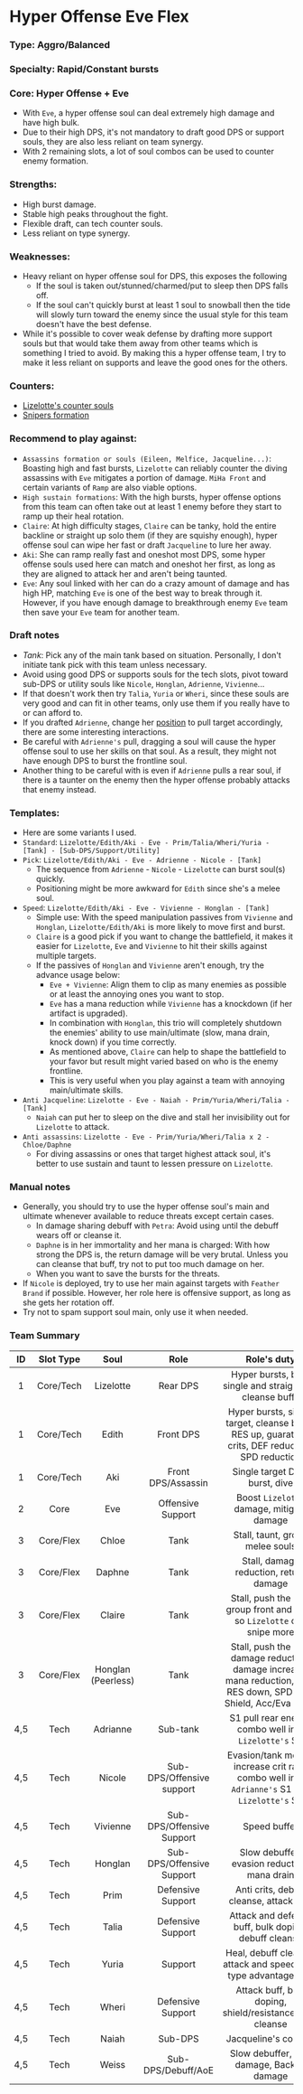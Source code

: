 # Hyper Offense Eve Flex

### Type: Aggro/Balanced

### Specialty: Rapid/Constant bursts

### Core: Hyper Offense + Eve
- With `Eve`, a hyper offense soul can deal extremely high damage and have high bulk.
- Due to their high DPS, it's not mandatory to draft good DPS or support souls, they are also less reliant on team synergy.
- With 2 remaining slots, a lot of soul combos can be used to counter enemy formation.

### Strengths:
- High burst damage.
- Stable high peaks throughout the fight.
- Flexible draft, can tech counter souls.
- Less reliant on type synergy.

### Weaknesses:
- Heavy reliant on hyper offense soul for DPS, this exposes the following
    - If the soul is taken out/stunned/charmed/put to sleep then DPS falls off.
    - If the soul can't quickly burst at least 1 soul to snowball then the tide will slowly turn toward the enemy since the usual style for this team doesn't have the best defense.
- While it's possible to cover weak defense by drafting more support souls but that would take them away from other teams which is something I tried to avoid. By making this a hyper offense team, I try to make it less reliant on supports and leave the good ones for the others.

### Counters:
- [Lizelotte's counter souls](../counters/souls/lizelotte.md)
- [Snipers formation](../counters/formations/snipers.md)

### Recommend to play against:
- `Assassins formation or souls (Eileen, Melfice, Jacqueline...)`: Boasting high and fast bursts, `Lizelotte` can reliably counter the diving assassins with `Eve` mitigates a portion of damage. `MiHa Front` and certain variants of `Ramp` are also viable options.
- `High sustain formations`: With the high bursts, hyper offense options from this team can often take out at least 1 enemy before they start to ramp up their heal rotation.
- `Claire`: At high difficulty stages, `Claire` can be tanky, hold the entire backline or straight up solo them (if they are squishy enough), hyper offense soul can wipe her fast or draft `Jacqueline` to lure her away.
- `Aki`: She can ramp really fast and oneshot most DPS, some hyper offense souls used here can match and oneshot her first, as long as they are aligned to attack her and aren't being taunted.
- `Eve`: Any soul linked with her can do a crazy amount of damage and has high HP, matching `Eve` is one of the best way to break through it. However, if you have enough damage to breakthrough enemy `Eve` team then save your `Eve` team for another team.

### Draft notes
- *Tank*: Pick any of the main tank based on situation. Personally, I don't initiate tank pick with this team unless necessary.
- Avoid using good DPS or supports souls for the tech slots, pivot toward sub-DPS or utility souls like `Nicole`, `Honglan`, `Adrienne`, `Vivienne`...
- If that doesn't work then try `Talia`, `Yuria` or `Wheri`, since these souls are very good and can fit in other teams, only use them if you really have to or can afford to.
- If you drafted `Adrienne`, change her [position](../positions/adrienne.md) to pull target accordingly, there are some interesting interactions.
- Be careful with `Adrienne's` pull, dragging a soul will cause the hyper offense soul to use her skills on that soul. As a result, they might not have enough DPS to burst the frontline soul.
- Another thing to be careful with is even if `Adrienne` pulls a rear soul, if there is a taunter on the enemy then the hyper offense probably attacks that enemy instead.

### Templates:
- Here are some variants I used.
- `Standard`: `Lizelotte/Edith/Aki - Eve - Prim/Talia/Wheri/Yuria - [Tank] - [Sub-DPS/Support/Utility]`
- `Pick`: `Lizelotte/Edith/Aki - Eve - Adrienne - Nicole - [Tank]`
    - The sequence from `Adrienne` - `Nicole` - `Lizelotte` can burst soul(s) quickly.
    - Positioning might be more awkward for `Edith` since she's a melee soul.
- `Speed`: `Lizelotte/Edith/Aki - Eve - Vivienne - Honglan - [Tank]`
    - Simple use: With the speed manipulation passives from `Vivienne` and `Honglan`, `Lizelotte/Edith/Aki` is more likely to move first and burst.
    - `Claire` is a good pick if you want to change the battlefield, it makes it easier for `Lizelotte`, `Eve` and `Vivienne` to hit their skills against multiple targets.
    - If the passives of `Honglan` and `Vivienne` aren't enough, try the advance usage below:
        - `Eve + Vivienne`: Align them to clip as many enemies as possible or at least the annoying ones you want to stop.
        - `Eve` has a mana reduction while `Vivienne` has a knockdown (if her artifact is upgraded).
        - In combination with `Honglan`, this trio will completely shutdown the enemies' ability to use main/ultimate (slow, mana drain, knock down) if you time correctly.
        - As mentioned above, `Claire` can help to shape the battlefield to your favor but result might varied based on who is the enemy frontline.
        - This is very useful when you play against a team with annoying main/ultimate skills.
- `Anti Jacqueline`: `Lizelotte - Eve - Naiah - Prim/Yuria/Wheri/Talia - [Tank]`
    - `Naiah` can put her to sleep on the dive and stall her invisibility out for `Lizelotte` to attack.
- `Anti assassins`: `Lizelotte - Eve - Prim/Yuria/Wheri/Talia x 2 - Chloe/Daphne`
    - For diving assassins or ones that target highest attack soul, it's better to use sustain and taunt to lessen pressure on `Lizelotte`.

### Manual notes
- Generally, you should try to use the hyper offense soul's main and ultimate whenever available to reduce threats except certain cases.
    - In damage sharing debuff with `Petra`: Avoid using until the debuff wears off or cleanse it.
    - `Daphne` is in her immortality and her mana is charged: With how strong the DPS is, the return damage will be very brutal. Unless you can cleanse that buff, try not to put too much damage on her.
    - When you want to save the bursts for the threats.
- If `Nicole` is deployed, try to use her main against targets with `Feather Brand` if possible. However, her role here is offensive support, as long as she gets her rotation off.
- Try not to spam support soul main, only use it when needed.

### Team Summary
|ID|Slot Type|Soul|Role|Role's duty|
|:---:|:---:|:---:|:---:|:---:|
|1|Core/Tech|Lizelotte|Rear DPS|Hyper bursts, both single and straightline, cleanse buffs|
|1|Core/Tech|Edith|Front DPS|Hyper bursts, single target, cleanse buffs, RES up, guarateed crits, DEF reduction, SPD reduction|
|1|Core/Tech|Aki|Front DPS/Assassin|Single target DPS, burst, dive|
|2|Core|Eve|Offensive Support|Boost `Lizelotte` damage, mitigate damage|
|3|Core/Flex|Chloe|Tank|Stall, taunt, group melee souls|
|3|Core/Flex|Daphne|Tank|Stall, damage reduction, return damage|
|3|Core/Flex|Claire|Tank|Stall, push the line, group front and back so `Lizelotte` can snipe more|
|3|Core/Flex|Honglan (Peerless)|Tank|Stall, push the line, damage reduction, damage increase, mana reduction, DoT, RES down, SPD buff, Shield, Acc/Eva down|
|4,5|Tech|Adrianne|Sub-tank|S1 pull rear enemy, combo well into `Lizelotte's` S1|
|4,5|Tech|Nicole|Sub-DPS/Offensive support|Evasion/tank melter, increase crit rate, combo well into `Adrianne's` S1 and `Lizelotte's` S1|
|4,5|Tech|Vivienne|Sub-DPS/Offensive Support|Speed buffer|
|4,5|Tech|Honglan|Sub-DPS/Offensive Support|Slow debuffer, evasion reduction, mana drain|
|4,5|Tech|Prim|Defensive Support|Anti crits, debuff cleanse, attack buff|
|4,5|Tech|Talia|Defensive Support|Attack and defense buff, bulk doping, debuff cleanse|
|4,5|Tech|Yuria|Support|Heal, debuff cleanse, attack and speed buff, type advantage buff|
|4,5|Tech|Wheri|Defensive Support|Attack buff, bulk doping, shield/resistance/heal, cleanse|
|4,5|Tech|Naiah|Sub-DPS|Jacqueline's counter|
|4,5|Tech|Weiss|Sub-DPS/Debuff/AoE|Slow debuffer, AoE damage, Backup damage|
